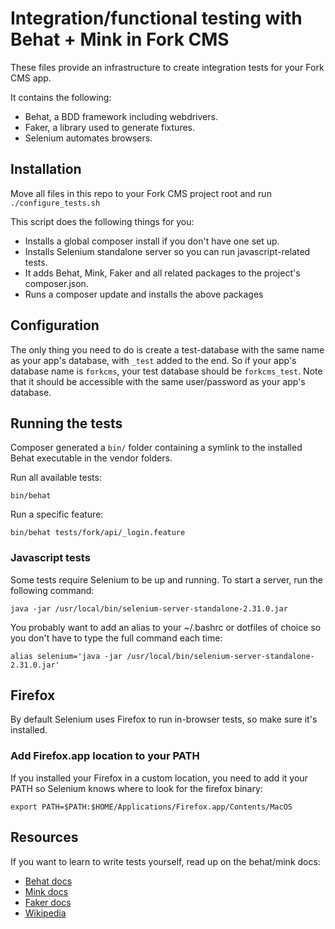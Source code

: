 # Integration/functional testing with Behat + Mink in Fork CMS
These files provide an infrastructure to create integration tests for your Fork CMS app.

It contains the following:
* Behat, a BDD framework including webdrivers.
* Faker, a library used to generate fixtures.
* Selenium automates browsers.

## Installation
Move all files in this repo to your Fork CMS project root and run ```./configure_tests.sh```

This script does the following things for you:
* Installs a global composer install if you don't have one set up.
* Installs Selenium standalone server so you can run javascript-related tests.
* It adds Behat, Mink, Faker and all related packages to the project's composer.json.
* Runs a composer update and installs the above packages

## Configuration
The only thing you need to do is create a test-database with the same name as your app's database, with ```_test``` added to the end.
So if your app's database name is ```forkcms```, your test database should be ```forkcms_test```.
Note that it should be accessible with the same user/password as your app's database.

## Running the tests
Composer generated a ```bin/``` folder containing a symlink to the installed Behat executable in the vendor folders.

Run all available tests:
```
bin/behat
```

Run a specific feature:
```
bin/behat tests/fork/api/_login.feature
```

### Javascript tests
Some tests require Selenium to be up and running.
To start a server, run the following command:

```java -jar /usr/local/bin/selenium-server-standalone-2.31.0.jar```

You probably want to add an alias to your ~/.bashrc or dotfiles of choice so you don't have to type the full command each time:

```alias selenium='java -jar /usr/local/bin/selenium-server-standalone-2.31.0.jar'```

## Firefox
By default Selenium uses Firefox to run in-browser tests, so make sure it's installed.

### Add Firefox.app location to your PATH
If you installed your Firefox in a custom location, you need to add it your PATH so Selenium knows where to look for the firefox binary:

```export PATH=$PATH:$HOME/Applications/Firefox.app/Contents/MacOS```

## Resources
If you want to learn to write tests yourself, read up on the behat/mink docs:
- [Behat docs](http://docs.behat.org/)
- [Mink docs](http://mink.behat.org/)
- [Faker docs](https://github.com/fzaninotto/Faker)
- [Wikipedia](http://en.wikipedia.org/wiki/Behavior-driven_development)


